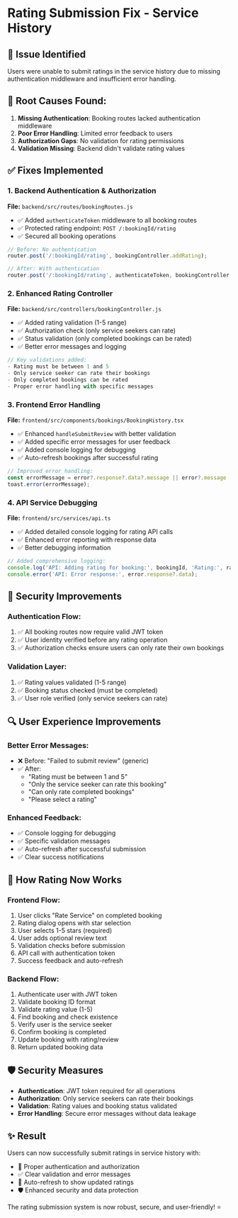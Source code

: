 # Rating Submission Fix - Service History

## 🐛 **Issue Identified**
Users were unable to submit ratings in the service history due to missing authentication middleware and insufficient error handling.

## 🔧 **Root Causes Found:**

1. **Missing Authentication**: Booking routes lacked authentication middleware
2. **Poor Error Handling**: Limited error feedback to users
3. **Authorization Gaps**: No validation for rating permissions
4. **Validation Missing**: Backend didn't validate rating values

## ✅ **Fixes Implemented**

### 1. **Backend Authentication & Authorization** 
**File:** `backend/src/routes/bookingRoutes.js`
- ✅ Added `authenticateToken` middleware to all booking routes
- ✅ Protected rating endpoint: `POST /:bookingId/rating`
- ✅ Secured all booking operations

```javascript
// Before: No authentication
router.post('/:bookingId/rating', bookingController.addRating);

// After: With authentication
router.post('/:bookingId/rating', authenticateToken, bookingController.addRating);
```

### 2. **Enhanced Rating Controller**
**File:** `backend/src/controllers/bookingController.js` 
- ✅ Added rating validation (1-5 range)
- ✅ Authorization check (only service seekers can rate)
- ✅ Status validation (only completed bookings can be rated)
- ✅ Better error messages and logging

```javascript
// Key validations added:
- Rating must be between 1 and 5
- Only service seeker can rate their bookings
- Only completed bookings can be rated
- Proper error handling with specific messages
```

### 3. **Frontend Error Handling**
**File:** `frontend/src/components/bookings/BookingHistory.tsx`
- ✅ Enhanced `handleSubmitReview` with better validation
- ✅ Added specific error messages for user feedback
- ✅ Added console logging for debugging
- ✅ Auto-refresh bookings after successful rating

```typescript
// Improved error handling:
const errorMessage = error?.response?.data?.message || error?.message || "Failed to submit review";
toast.error(errorMessage);
```

### 4. **API Service Debugging**
**File:** `frontend/src/services/api.ts`
- ✅ Added detailed console logging for rating API calls
- ✅ Enhanced error reporting with response data
- ✅ Better debugging information

```typescript
// Added comprehensive logging:
console.log('API: Adding rating for booking:', bookingId, 'Rating:', rating);
console.error('API: Error response:', error.response?.data);
```

## 🎯 **Security Improvements**

### **Authentication Flow:**
1. ✅ All booking routes now require valid JWT token
2. ✅ User identity verified before any rating operation
3. ✅ Authorization checks ensure users can only rate their own bookings

### **Validation Layer:**
1. ✅ Rating values validated (1-5 range)
2. ✅ Booking status checked (must be completed)
3. ✅ User role verified (only service seekers can rate)

## 🔍 **User Experience Improvements**

### **Better Error Messages:**
- ❌ Before: "Failed to submit review" (generic)
- ✅ After: 
  - "Rating must be between 1 and 5"
  - "Only the service seeker can rate this booking"
  - "Can only rate completed bookings"
  - "Please select a rating"

### **Enhanced Feedback:**
- ✅ Console logging for debugging
- ✅ Specific validation messages
- ✅ Auto-refresh after successful submission
- ✅ Clear success notifications

## 🚀 **How Rating Now Works**

### **Frontend Flow:**
1. User clicks "Rate Service" on completed booking
2. Rating dialog opens with star selection
3. User selects 1-5 stars (required)
4. User adds optional review text
5. Validation checks before submission
6. API call with authentication token
7. Success feedback and auto-refresh

### **Backend Flow:**
1. Authenticate user with JWT token
2. Validate booking ID format
3. Validate rating value (1-5)
4. Find booking and check existence
5. Verify user is the service seeker
6. Confirm booking is completed
7. Update booking with rating/review
8. Return updated booking data

## 🛡️ **Security Measures**

- **Authentication**: JWT token required for all operations
- **Authorization**: Only service seekers can rate their bookings
- **Validation**: Rating values and booking status validated
- **Error Handling**: Secure error messages without data leakage

## ✨ **Result**

Users can now successfully submit ratings in service history with:
- 🔐 Proper authentication and authorization
- ✅ Clear validation and error messages  
- 🔄 Auto-refresh to show updated ratings
- 🛡️ Enhanced security and data protection

The rating submission system is now robust, secure, and user-friendly! ⭐

